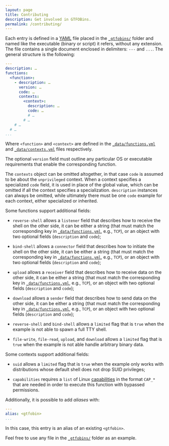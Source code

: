 ```yaml
---
layout: page
title: Contributing
description: Get involved in GTFOBins.
permalink: /contributing/
---
```


Each entry is defined in a [YAML][] file placed in the [`_gtfobins/`][] folder and named like the executable (binary or script) it refers, without any extension. The file contains a single document enclosed in delimiters: `---` and `...`. The general structure is the following:

```yaml
---
description: …
functions:
  <function>:
    - description: …
      version: …
      code: …
      contexts:
        <context>:
          description: …
          code: …
          # …
        # …
    # …
  # …
...
```

Where `<function>` and `<context>` are defined in the [`_data/functions.yml`][] and [`_data/contexts.yml`][] files respectively.

The optional `version` field must outline any particular OS or executable requirements that enable the corresponding function.

The `contexts` object can be omitted altogether, in that case `code` is assumed to be about the `unprivileged` context. When a context specifies a specialized `code` field, it is used in place of the global value, which can be omitted if all the context specifies a specialization. `description` instances can always be omitted, while ultimately there must be one `code` example for each context, either specialized or inherited.

Some functions support additional fields:

- `reverse-shell` allows a `listener` field that describes how to receive the shell on the other side, it can be either a string (that must match the corresponding key in [`_data/functions.yml`][], e.g., `TCP`), or an object with two optional fields (`description` and `code`);

- `bind-shell` allows a `connector` field that describes how to initiate the shell on the other side, it can be either a string (that must match the corresponding key in [`_data/functions.yml`][], e.g., `TCP`), or an object with two optional fields (`description` and `code`);

- `upload` allows a `receiver` field that describes how to receive data on the other side, it can be either a string (that must match the corresponding key in [`_data/functions.yml`][], e.g., `TCP`), or an object with two optional fields (`description` and `code`);

- `download` allows a `sender` field that describes how to send data on the other side, it can be either a string (that must match the corresponding key in [`_data/functions.yml`][], e.g., `TCP`), or an object with two optional fields (`description` and `code`);

- `reverse-shell` and `bind-shell` allows a `limited` flag that is `true` when the example is not able to spawn a full TTY shell.

- `file-write`, `file-read`, `upload`, and `download` allows a `limited` flag that is `true` when the example is not able handle arbitrary binary data.

Some contexts support additional fields:

- `suid` allows a `limited` flag that is `true` when the example only works with distributions whose default shell does not drop SUID privileges;

- `capabilities` requires a `list` of Linux [capabilities](https://man7.org/linux/man-pages/man7/capabilities.7.html) in the format `CAP_*` that are needed in order to execute this function with bypassed permissions.

Additionally, it is possible to add _aliases_ with:

```yaml
---
alias: <gtfobin>
...
```

In this case, this entry is an alias of an existing `<gtfobin>`.

Feel free to use any file in the [`_gtfobins/`] folder as an example.

[YAML]: https://yaml.org/
[`_gtfobins/`]: https://github.com/GTFOBins/GTFOBins.github.io/tree/master/_gtfobins
[`_data/functions.yml`]: https://github.com/GTFOBins/GTFOBins.github.io/blob/master/_data/functions.yml
[`_data/contexts.yml`]: https://github.com/GTFOBins/GTFOBins.github.io/blob/master/_data/contexts.yml
